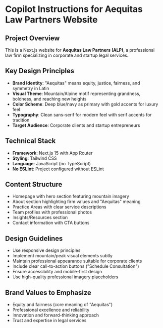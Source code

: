 # Copilot Instructions for Aequitas Law Partners Website

<!-- Use this file to provide workspace-specific custom instructions to Copilot. For more details, visit https://code.visualstudio.com/docs/copilot/copilot-customization#_use-a-githubcopilotinstructionsmd-file -->

## Project Overview
This is a Next.js website for **Aequitas Law Partners (ALP)**, a professional law firm specializing in corporate and startup legal services.

## Key Design Principles
- **Brand Identity**: "Aequitas" means equity, justice, fairness, and symmetry in Latin
- **Visual Theme**: Mountain/Alpine motif representing grandness, boldness, and reaching new heights
- **Color Scheme**: Deep blue/navy as primary with gold accents for luxury feel
- **Typography**: Clean sans-serif for modern feel with serif accents for tradition
- **Target Audience**: Corporate clients and startup entrepreneurs

## Technical Stack
- **Framework**: Next.js 15 with App Router
- **Styling**: Tailwind CSS
- **Language**: JavaScript (no TypeScript)
- **No ESLint**: Project configured without ESLint

## Content Structure
- Homepage with hero section featuring mountain imagery
- About section highlighting firm values and "Aequitas" meaning
- Practice Areas with clear service descriptions
- Team profiles with professional photos
- Insights/Resources section
- Contact information with CTA buttons

## Design Guidelines
- Use responsive design principles
- Implement mountain/peak visual elements subtly
- Maintain professional appearance suitable for corporate clients
- Include clear call-to-action buttons ("Schedule Consultation")
- Ensure accessibility and mobile-first design
- Use high-quality professional imagery placeholders

## Brand Values to Emphasize
- Equity and fairness (core meaning of "Aequitas")
- Professional excellence and reliability
- Innovation and forward-thinking approach
- Trust and expertise in legal services
